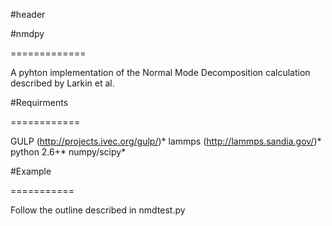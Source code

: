 #header

#nmdpy

=============

A pyhton implementation of the Normal Mode Decomposition calculation described by Larkin et al.

#Requirments

============

GULP (http://projects.ivec.org/gulp/)*
lammps (http://lammps.sandia.gov/)*
python 2.6+*
numpy/scipy*

#Example

===========

Follow the outline described in nmdtest.py

